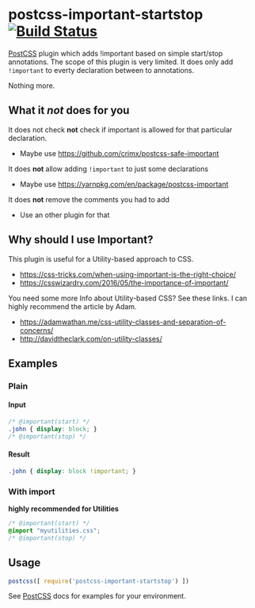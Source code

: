 # postcss-important-startstop [![Build Status][ci-img]][ci]

[PostCSS]: https://github.com/postcss/postcss
[ci-img]:  https://travis-ci.org/psren/postcss-important-startstop.svg
[ci]:      https://travis-ci.org/psren/postcss-important-startstop

[PostCSS] plugin which adds !important based on simple start/stop annotations.
The scope of this plugin is very limited. It does only add ```!important``` to everty declaration between to annotations.

Nothing more.

## What it *not* does for you

It does not check **not** check if important is allowed for that particular declaration.
- Maybe use https://github.com/crimx/postcss-safe-important

It does **not** allow adding ```!important``` to just some declarations
- Maybe use https://yarnpkg.com/en/package/postcss-important

It does **not** remove the comments you had to add
- Use an other plugin for that

## Why should I use Important?

This plugin is useful for a Utility-based approach to CSS.
- https://css-tricks.com/when-using-important-is-the-right-choice/
- https://csswizardry.com/2016/05/the-importance-of-important/

You need some more Info about Utility-based CSS?
See these links. I can highly recommend the article by Adam.

- https://adamwathan.me/css-utility-classes-and-separation-of-concerns/
- http://davidtheclark.com/on-utility-classes/

## Examples

### Plain

#### Input
```css
/* @important(start) */
.john { display: block; }
/* @important(stop) */
```

#### Result
```css
.john { display: block !important; }
```

### With import

**highly recommended for Utilities**

```css
/* @important(start) */
@import "myutilities.css";
/* @important(stop) */
```

## Usage

```js
postcss([ require('postcss-important-startstop') ])
```

See [PostCSS] docs for examples for your environment.
